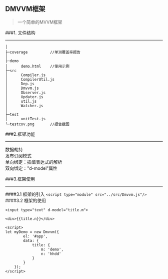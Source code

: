 ## DMVVM框架

>一个简单的MVVM框架


###1. 文件结构
***
```
│
├─coverage          //单测覆盖率报告
│
├─demo
│      demo.html    //使用示例
├─src
│      Compiler.js
│      CompilerUtil.js
│      Dep.js
│      Dmvvm.js
│      Observer.js
│      Updater.js
│      util.js
│      Watcher.js
│
├─test
│      unitTest.js
└─testcov.png       //报告截图
```
###2.框架功能
***
数据劫持
<br>发布订阅模式
<br>单向绑定：插值表达式的解析<br>
双向绑定："d-model"属性

###3.框架使用
***
####3.1 框架的引入
```<script type="module" src="../src/Dmvvm.js"/>```
####3.2 框架的使用
```
<input type="text" d-model="title.m">
```
```
<div>{{title.n}}</div>
```

```
<script>
let myDemo = new Dmvvm({
        el: '#app',
        data: {
            title: {
                m: 'demo',
                n: 'hhdd'
            }
        }
    });
</script>
```
